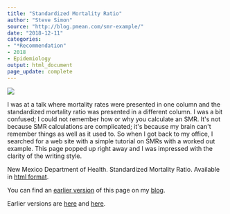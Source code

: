```yaml
---
title: "Standardized Mortality Ratio"
author: "Steve Simon"
source: "http://blog.pmean.com/smr-example/"
date: "2018-12-11"
categories:
- "*Recommendation"
- 2018
- Epidemiology
output: html_document
page_update: complete
---
```


![](http://www.pmean.com/new-images/18/smr-example01.png)

<!---More--->

I was at a talk where mortality rates were presented in one column and the standardized mortality ratio was presented in a different column. I was a bit confused; I could not remember how or why you calculate an SMR. It's not because SMR calculations are complicated; it's because my brain can't remember things as well as it used to. So when I got back to my office, I searched for a web site with a simple tutorial on SMRs with a worked out example. This page popped up right away and I was impressed with the clarity of the writing style.

New Mexico Department of Health. Standardized Mortality Ratio. Available in [html format][nmd1].

You can find an [earlier version][sim1] of this page on my [blog][sim2].

[sim1]: http://blog.pmean.com/smr-example/
[sim2]: http://blog.pmean.com

[nmd1]: https://ibis.health.state.nm.us/resource/SMR_ISR.html

Earlier versions are [here][sim1] and [here][sim2].
 
[sim1]: http://blog.pmean.com/smr-example/
[sim2]: http://new.pmean.com/smr-example/
